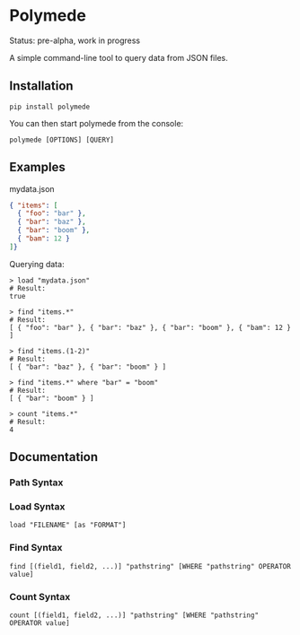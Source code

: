 # Polymede

Status: pre-alpha, work in progress

A simple command-line tool to query data from JSON files.

## Installation

````
pip install polymede
````

You can then start polymede from the console:

````
polymede [OPTIONS] [QUERY]
````

## Examples

mydata.json

```` json
{ "items": [
  { "foo": "bar" },
  { "bar": "baz" },
  { "bar": "boom" },
  { "bam": 12 }
]}
````

Querying data:

```` shell
> load "mydata.json"
# Result:
true

> find "items.*"
# Result:
[ { "foo": "bar" }, { "bar": "baz" }, { "bar": "boom" }, { "bam": 12 } ]

> find "items.(1-2)"
# Result:
[ { "bar": "baz" }, { "bar": "boom" } ]

> find "items.*" where "bar" = "boom"
# Result:
[ { "bar": "boom" } ]

> count "items.*"
# Result:
4
````


## Documentation

### Path Syntax



### Load Syntax

````
load "FILENAME" [as "FORMAT"]
````

### Find Syntax

````
find [(field1, field2, ...)] "pathstring" [WHERE "pathstring" OPERATOR value]
````

### Count Syntax

````
count [(field1, field2, ...)] "pathstring" [WHERE "pathstring" OPERATOR value]
````

